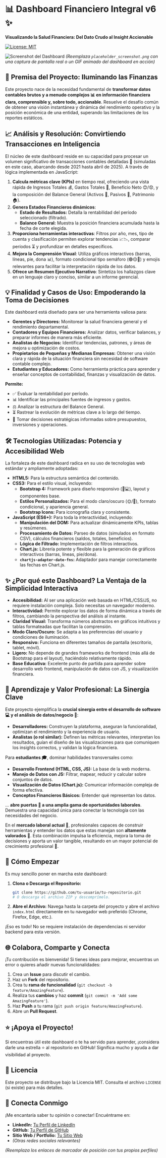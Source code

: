 # 📊 Dashboard Financiero Integral v6 ✨

**Visualizando la Salud Financiera: Del Dato Crudo al Insight Accionable**

[![License: MIT](https://img.shields.io/badge/License-MIT-yellow.svg)](https://opensource.org/licenses/MIT) <!-- Opcional: Añade un badge de licencia si aplica -->

![Screenshot del Dashboard](Screenshot_411.png)
*(Reemplaza `placeholder_screenshot.png` con una captura de pantalla real o un GIF animado del dashboard en acción)*

## 🎯 Premisa del Proyecto: Iluminando las Finanzas

Este proyecto nace de la necesidad fundamental de **transformar datos contables brutos y a menudo complejos 📊 en información financiera clara, comprensible y, sobre todo, accionable**. Resuelve el desafío común de obtener una visión instantánea y dinámica del rendimiento operativo y la posición económica de una entidad, superando las limitaciones de los reportes estáticos.

## 📈 Análisis y Resolución: Convirtiendo Transacciones en Inteligencia

El núcleo de este dashboard reside en su capacidad para procesar un volumen significativo de transacciones contables detalladas 🧾 (simuladas en este caso, abarcando desde 2021 hasta abril de 2025). A través de lógica implementada en JavaScript:

1.  **Calcula métricas clave (KPIs)** en tiempo real, ofreciendo una vista rápida de Ingresos Totales 💰, Gastos Totales 💸, Beneficio Neto 😊/😟, y la composición del Balance General (Activos 🏦, Pasivos 🧾, Patrimonio 🏠).
2.  **Genera Estados Financieros dinámicos**:
    *   **Estado de Resultados:** Detalla la rentabilidad del período seleccionado (filtrado).
    *   **Balance General:** Muestra la posición financiera acumulada hasta la fecha de corte elegida.
3.  **Proporciona herramientas interactivas**: Filtros por año, mes, tipo de cuenta y clasificación permiten explorar tendencias 📈📉, comparar períodos ⏳ y profundizar en detalles específicos.
4.  **Mejora la Comprensión Visual**: Utiliza gráficos interactivos (barras, líneas, pie, dona 📊), formato condicional tipo semáforo (🟢🟡🔴) y emojis relevantes para facilitar la interpretación rápida de los datos.
5.  **Ofrece un Resumen Ejecutivo Narrativo**: Sintetiza los hallazgos clave en un lenguaje claro y conciso, similar a un informe gerencial.

## 💡 Finalidad y Casos de Uso: Empoderando la Toma de Decisiones

Este dashboard está diseñado para ser una herramienta valiosa para:

*   **Gerentes y Directores:** Monitorear la salud financiera general y el rendimiento departamental.
*   **Contadores y Equipos Financieros:** Analizar datos, verificar balances, y preparar informes de manera más eficiente.
*   **Analistas de Negocios:** Identificar tendencias, patrones, y áreas de mejora u optimización de costos.
*   **Propietarios de Pequeñas y Medianas Empresas:** Obtener una visión clara y rápida de la situación financiera sin necesidad de software contable complejo.
*   **Estudiantes y Educadores:** Como herramienta práctica para aprender y enseñar conceptos de contabilidad, finanzas y visualización de datos.

**Permite:**

*   ✅ Evaluar la rentabilidad por período.
*   📊 Identificar las principales fuentes de ingresos y gastos.
*   ⚖️ Analizar la estructura del Balance General.
*   ⏳ Rastrear la evolución de métricas clave a lo largo del tiempo.
*   🎯 Tomar decisiones estratégicas informadas sobre presupuestos, inversiones y operaciones.

## 🛠️ Tecnologías Utilizadas: Potencia y Accesibilidad Web

La fortaleza de este dashboard radica en su uso de tecnologías web estándar y ampliamente adoptadas:

*   **HTML5:** Para la estructura semántica del contenido.
*   **CSS3:** Para el estilo visual, incluyendo:
    *   **Bootstrap 4:** Framework para diseño responsivo (📱💻), layout y componentes base.
    *   **Estilos Personalizados:** Para el modo claro/oscuro (🌞/🌙), formato condicional, y apariencia general.
    *   **Bootstrap Icons:** Para iconografía clara y consistente.
*   **JavaScript (ES6+):** Para toda la interactividad, incluyendo:
    *   **Manipulación del DOM:** Para actualizar dinámicamente KPIs, tablas y resúmenes.
    *   **Procesamiento de Datos:** Parseo de datos (simulados en formato CSV), cálculos financieros (saldos, totales, beneficios).
    *   **Lógica de Filtrado:** Implementación de filtros interactivos.
    *   **Chart.js:** Librería potente y flexible para la generación de gráficos interactivos (barras, líneas, pie/dona).
    *   **`chartjs-adapter-date-fns`:** Adaptador para manejar correctamente las fechas en Chart.js.

## ✨ ¿Por qué este Dashboard? La Ventaja de la Simplicidad Interactiva

*   **Accesibilidad:** Al ser una aplicación web basada en HTML/CSS/JS, no requiere instalación compleja. Solo necesitas un navegador moderno.
*   **Interactividad:** Permite explorar los datos de forma dinámica a través de filtros, cambiando la perspectiva del análisis al instante.
*   **Claridad Visual:** Transforma números abstractos en gráficos intuitivos y tablas formateadas que facilitan la comprensión.
*   **Modo Claro/Oscuro:** Se adapta a las preferencias del usuario y condiciones de iluminación.
*   **Responsivo:** Funciona en diferentes tamaños de pantalla (escritorio, tablet, móvil).
*   **Ligero:** No depende de grandes frameworks de frontend (más allá de Bootstrap para el layout), haciéndolo relativamente rápido.
*   **Base Educativa:** Excelente punto de partida para aprender sobre desarrollo web frontend, manipulación de datos con JS, y visualización financiera.

## 🤝 Aprendizaje y Valor Profesional: La Sinergia Clave

Este proyecto ejemplifica la **crucial sinergia entre el desarrollo de software 💻 y el análisis de datos/negocio 🧠**:

*   **Desarrolladores:** Construyen la plataforma, aseguran la funcionalidad, optimizan el rendimiento y la experiencia de usuario.
*   **Analistas (o rol similar):** Definen las métricas relevantes, interpretan los resultados, guían el diseño de las visualizaciones para que comuniquen los insights correctos, y validan la lógica financiera.

Para **estudiantes 🎓**, dominar habilidades transversales como:

*   **Desarrollo Frontend (HTML, CSS, JS):** La base de la web moderna.
*   **Manejo de Datos con JS:** Filtrar, mapear, reducir y calcular sobre conjuntos de datos.
*   **Visualización de Datos (Chart.js):** Comunicar información compleja de forma efectiva.
*   **Conceptos Financieros Básicos:** Entender qué representan los datos.

... **abre puertas 🔑 a una amplia gama de oportunidades laborales**. Demuestra una capacidad única para conectar la tecnología con las necesidades del negocio.

En el **mercado laboral actual 🚀**, profesionales capaces de construir herramientas *y* entender los datos que estas manejan son **altamente valorados** 🏢. Esta combinación impulsa la eficiencia, mejora la toma de decisiones y aporta un valor tangible, resultando en un mayor potencial de crecimiento profesional 🌱.

## 🚀 Cómo Empezar

Es muy sencillo poner en marcha este dashboard:

1.  **Clona o Descarga el Repositorio:**
    ```bash
    git clone https://github.com/tu-usuario/tu-repositorio.git
    # O descarga el archivo ZIP y descomprímelo.
    ```
2.  **Abre el Archivo:** Navega hasta la carpeta del proyecto y abre el archivo `index.html` directamente en tu navegador web preferido (Chrome, Firefox, Edge, etc.).

¡Eso es todo! No se requiere instalación de dependencias ni servidor backend para esta versión.

## 🌐 Colabora, Comparte y Conecta

¡Tu contribución es bienvenida! Si tienes ideas para mejorar, encuentras un error o quieres añadir nuevas funcionalidades:

1.  Crea un **Issue** para discutir el cambio.
2.  Haz un **Fork** del repositorio.
3.  Crea tu **rama de funcionalidad** (`git checkout -b feature/AmazingFeature`).
4.  Realiza tus **cambios** y haz **commit** (`git commit -m 'Add some AmazingFeature'`).
5.  Haz **Push** a tu rama (`git push origin feature/AmazingFeature`).
6.  Abre un **Pull Request**.

## ⭐ ¡Apoya el Proyecto!

Si encuentras útil este dashboard o te ha servido para aprender, ¡considera darle una estrella ⭐ al repositorio en GitHub! Significa mucho y ayuda a dar visibilidad al proyecto.

## 📄 Licencia

Este proyecto se distribuye bajo la Licencia MIT. Consulta el archivo `LICENSE` (si existe) para más detalles.

## 👋 Conecta Conmigo

¡Me encantaría saber tu opinión o conectar! Encuéntrame en:

*   **LinkedIn:** [Tu Perfil de LinkedIn](https://linkedin.com/in/tu-usuario)
*   **GitHub:** [Tu Perfil de GitHub](https://github.com/tu-usuario)
*   **Sitio Web / Portfolio:** [Tu Sitio Web](https://tu-sitio.com)
*   *(Otras redes sociales relevantes)*

*(Reemplaza los enlaces de marcador de posición con tus propios perfiles)*
